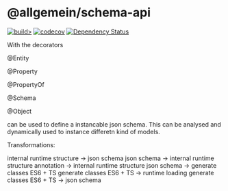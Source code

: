 
# @allgemein/schema-api

[![build>](https://circleci.com/gh/allgemein-node/schema-api.svg?style=shield)](https://app.circleci.com/pipelines/github/allgemein-node/schema-api)
[![codecov](https://codecov.io/gh/allgemein-node/schema-api/branch/master/graph/badge.svg)](https://codecov.io/gh/allgemein-node/schema-api)
[![Dependency Status](https://david-dm.org/allgemein-node/schema-api.svg)](https://david-dm.org/allgemein-node/schema-api)



With the decorators

@Entity

@Property

@PropertyOf

@Schema

@Object


can be used to define a instancable json schema. 
This can be analysed and dynamically used to instance differetn kind of models.


Transformations:

internal runtime structure -> json schema
json schema -> internal runtime structure
annotation -> internal runtime structure
json schema -> generate classes ES6 + TS
generate classes ES6 + TS -> runtime loading
generate classes ES6 + TS -> json schema
